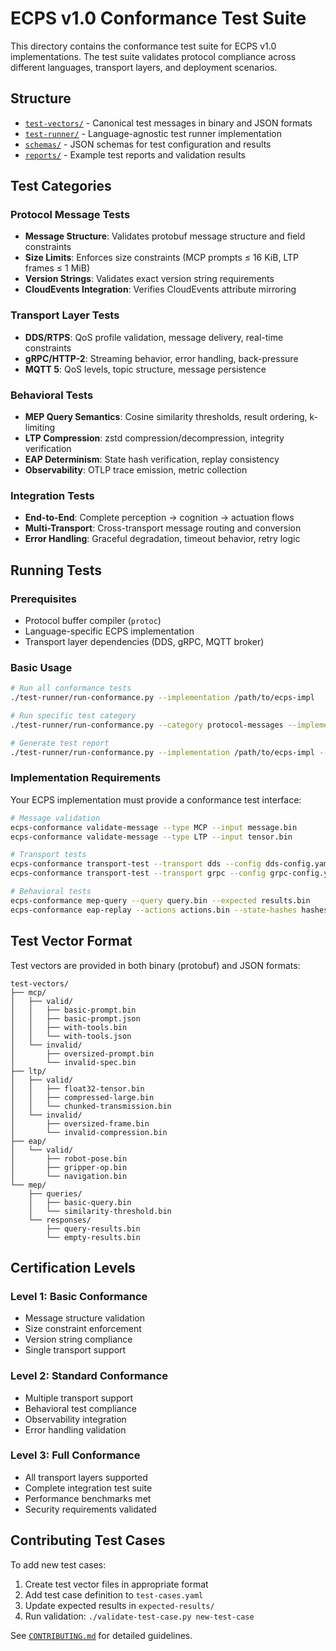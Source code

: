 # ECPS v1.0 Conformance Test Suite

This directory contains the conformance test suite for ECPS v1.0 implementations. The test suite validates protocol compliance across different languages, transport layers, and deployment scenarios.

## Structure

- [`test-vectors/`](./test-vectors/) - Canonical test messages in binary and JSON formats
- [`test-runner/`](./test-runner/) - Language-agnostic test runner implementation
- [`schemas/`](./schemas/) - JSON schemas for test configuration and results
- [`reports/`](./reports/) - Example test reports and validation results

## Test Categories

### Protocol Message Tests
- **Message Structure**: Validates protobuf message structure and field constraints
- **Size Limits**: Enforces size constraints (MCP prompts ≤ 16 KiB, LTP frames ≤ 1 MiB)
- **Version Strings**: Validates exact version string requirements
- **CloudEvents Integration**: Verifies CloudEvents attribute mirroring

### Transport Layer Tests
- **DDS/RTPS**: QoS profile validation, message delivery, real-time constraints
- **gRPC/HTTP-2**: Streaming behavior, error handling, back-pressure
- **MQTT 5**: QoS levels, topic structure, message persistence

### Behavioral Tests
- **MEP Query Semantics**: Cosine similarity thresholds, result ordering, k-limiting
- **LTP Compression**: zstd compression/decompression, integrity verification
- **EAP Determinism**: State hash verification, replay consistency
- **Observability**: OTLP trace emission, metric collection

### Integration Tests
- **End-to-End**: Complete perception → cognition → actuation flows
- **Multi-Transport**: Cross-transport message routing and conversion
- **Error Handling**: Graceful degradation, timeout behavior, retry logic

## Running Tests

### Prerequisites
- Protocol buffer compiler (`protoc`)
- Language-specific ECPS implementation
- Transport layer dependencies (DDS, gRPC, MQTT broker)

### Basic Usage
```bash
# Run all conformance tests
./test-runner/run-conformance.py --implementation /path/to/ecps-impl

# Run specific test category
./test-runner/run-conformance.py --category protocol-messages --implementation /path/to/ecps-impl

# Generate test report
./test-runner/run-conformance.py --implementation /path/to/ecps-impl --report-format json > report.json
```

### Implementation Requirements

Your ECPS implementation must provide a conformance test interface:

```bash
# Message validation
ecps-conformance validate-message --type MCP --input message.bin
ecps-conformance validate-message --type LTP --input tensor.bin

# Transport tests  
ecps-conformance transport-test --transport dds --config dds-config.yaml
ecps-conformance transport-test --transport grpc --config grpc-config.yaml

# Behavioral tests
ecps-conformance mep-query --query query.bin --expected results.bin
ecps-conformance eap-replay --actions actions.bin --state-hashes hashes.txt
```

## Test Vector Format

Test vectors are provided in both binary (protobuf) and JSON formats:

```
test-vectors/
├── mcp/
│   ├── valid/
│   │   ├── basic-prompt.bin
│   │   ├── basic-prompt.json
│   │   ├── with-tools.bin
│   │   └── with-tools.json
│   └── invalid/
│       ├── oversized-prompt.bin
│       └── invalid-spec.bin
├── ltp/
│   ├── valid/
│   │   ├── float32-tensor.bin
│   │   ├── compressed-large.bin
│   │   └── chunked-transmission.bin
│   └── invalid/
│       ├── oversized-frame.bin
│       └── invalid-compression.bin
├── eap/
│   └── valid/
│       ├── robot-pose.bin
│       ├── gripper-op.bin
│       └── navigation.bin
└── mep/
    ├── queries/
    │   ├── basic-query.bin
    │   └── similarity-threshold.bin
    └── responses/
        ├── query-results.bin
        └── empty-results.bin
```

## Certification Levels

### Level 1: Basic Conformance
- Message structure validation
- Size constraint enforcement
- Version string compliance
- Single transport support

### Level 2: Standard Conformance  
- Multiple transport support
- Behavioral test compliance
- Observability integration
- Error handling validation

### Level 3: Full Conformance
- All transport layers supported
- Complete integration test suite
- Performance benchmarks met
- Security requirements validated

## Contributing Test Cases

To add new test cases:

1. Create test vector files in appropriate format
2. Add test case definition to `test-cases.yaml`
3. Update expected results in `expected-results/`
4. Run validation: `./validate-test-case.py new-test-case`

See [`CONTRIBUTING.md`](./CONTRIBUTING.md) for detailed guidelines.